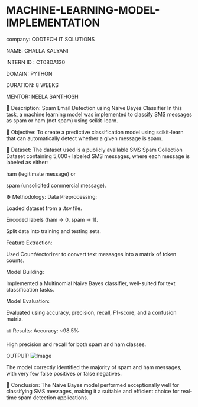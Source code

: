 # MACHINE-LEARNING-MODEL-IMPLEMENTATION

company: CODTECH IT SOLUTIONS

NAME: CHALLA KALYANI

INTERN ID : CT08DA130

DOMAIN: PYTHON

DURATION: 8 WEEKS

MENTOR: NEELA SANTHOSH

📝 Description: Spam Email Detection using Naive Bayes Classifier In this task, a machine learning model was implemented to classify SMS messages as spam or ham (not spam) using scikit-learn.

📌 Objective: To create a predictive classification model using scikit-learn that can automatically detect whether a given message is spam.

📂 Dataset: The dataset used is a publicly available SMS Spam Collection Dataset containing 5,000+ labeled SMS messages, where each message is labeled as either:

ham (legitimate message) or

spam (unsolicited commercial message).

⚙️ Methodology: Data Preprocessing:

Loaded dataset from a .tsv file.

Encoded labels (ham → 0, spam → 1).

Split data into training and testing sets.

Feature Extraction:

Used CountVectorizer to convert text messages into a matrix of token counts.

Model Building:

Implemented a Multinomial Naive Bayes classifier, well-suited for text classification tasks.

Model Evaluation:

Evaluated using accuracy, precision, recall, F1-score, and a confusion matrix.

📊 Results: Accuracy: ~98.5%

High precision and recall for both spam and ham classes.

OUTPUT:
![Image](https://github.com/user-attachments/assets/e3e2a640-50af-4043-976d-1139786d33d7)

The model correctly identified the majority of spam and ham messages, with very few false positives or false negatives.

📌 Conclusion: The Naive Bayes model performed exceptionally well for classifying SMS messages, making it a suitable and efficient choice for real-time spam detection applications.


